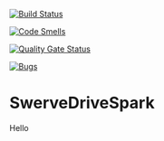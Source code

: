  
 [![Build Status](https://travis-ci.org/GwhsRobotics3/SwerveDriveSpark.svg?branch=master)](https://travis-ci.org/GwhsRobotics3/SwerveDriveSpark)
 
 [![Code Smells](https://sonarcloud.io/api/project_badges/measure?project=GwhsRobotics3_SwerveDriveSpark&metric=code_smells)](https://sonarcloud.io/dashboard?id=GwhsRobotics3_SwerveDriveSpark)
 
 [![Quality Gate Status](https://sonarcloud.io/api/project_badges/measure?project=GwhsRobotics3_SwerveDriveSpark&metric=alert_status)](https://sonarcloud.io/dashboard?id=GwhsRobotics3_SwerveDriveSpark)
 
 [![Bugs](https://sonarcloud.io/api/project_badges/measure?project=GwhsRobotics3_SwerveDriveSpark&metric=bugs)](https://sonarcloud.io/dashboard?id=GwhsRobotics3_SwerveDriveSpark)

# SwerveDriveSpark

Hello

